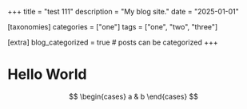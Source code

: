 +++
title = "test 111"
description = "My blog site."
date = "2025-01-01"

[taxonomies]
categories = ["one"]
tags = ["one", "two", "three"]

[extra]
blog_categorized = true # posts can be categorized
+++

# Hello World

$$
\begin{cases}
a & b
\end{cases}
$$
